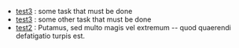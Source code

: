 - [test3](test3) :  some task that must be done
- [test3](test3) :  some other task that must be done
- [test2](test2) :  Putamus, sed multo magis vel extremum -- quod quaerendi defatigatio turpis est.
